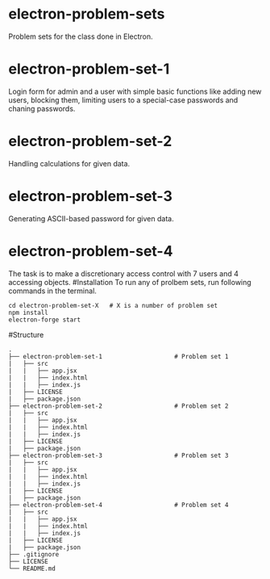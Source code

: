 # electron-problem-sets
Problem sets for the class done in Electron.
# electron-problem-set-1
Login form for admin and a user with simple basic functions like adding new users, blocking them, limiting users to a special-case passwords and chaning passwords.
# electron-problem-set-2
Handling calculations for given data.
# electron-problem-set-3
Generating ASCII-based password for given data.
# electron-problem-set-4
The task is to make a discretionary access control with 7 users and 4 accessing objects.
#Installation
To run any of prolbem sets, run following commands in the terminal. 
```
cd electron-problem-set-X   # X is a number of problem set
npm install
electron-forge start
```
#Structure
```
.
├── electron-problem-set-1                    # Problem set 1
|   ├── src
|   |   ├── app.jsx
|   |   ├── index.html
|   |   ├── index.js
|   ├── LICENSE
|   ├── package.json
├── electron-problem-set-2                    # Problem set 2
|   ├── src
|   |   ├── app.jsx
|   |   ├── index.html
|   |   ├── index.js
|   ├── LICENSE
|   ├── package.json
├── electron-problem-set-3                    # Problem set 3
|   ├── src
|   |   ├── app.jsx
|   |   ├── index.html
|   |   ├── index.js
|   ├── LICENSE
|   ├── package.json
├── electron-problem-set-4                    # Problem set 4
|   ├── src
|   |   ├── app.jsx
|   |   ├── index.html
|   |   ├── index.js
|   ├── LICENSE
|   ├── package.json
├── .gitignore
├── LICENSE
└── README.md
```